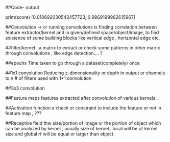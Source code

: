 ##Code- output

print(score)
[0.010692030542457723, 0.9969199962615967]


##Convolution -> or running convolutions is finding correlation between feature extractor/kernel and in given/defined space/object/image, to find existence of some building blocks like vertical edge , horizontal edge etc.
     

##filter/kernel :
    a matrix to extract or check some patterns in other matrix through convolutions , like edge detection…. ?

##epochs
	Time taken to go through a dataset(completely) once

##1x1 convolution
      Reducing z-dimensionality or depth in output or channels to n # of filters used with 1*1 convolution

##3x3 convolution


##Feature maps
   features extracted after convolution of various kernels..

##Activation function
   a check or constraint to include the feature or not in feature map , ??? 

##Receptive field
  thw size/portion of image or the portion of object which can be analyzed by kernel , usually size of kernel…local will be of kernel size and global rf will be equal or larger than object.


